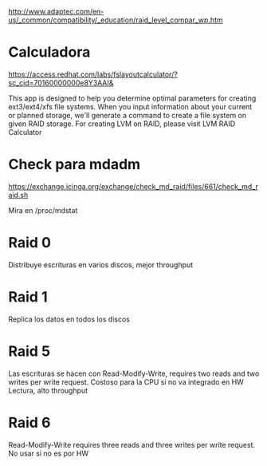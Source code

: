 http://www.adaptec.com/en-us/_common/compatibility/_education/raid_level_compar_wp.htm


# Calculadora
https://access.redhat.com/labs/fslayoutcalculator/?sc_cid=70160000000e8Y3AAI&

This app is designed to help you determine optimal parameters for creating ext3/ext4/xfs file systems. When you input information about your current or planned storage, we'll generate a command to create a file system on given RAID storage. For creating LVM on RAID, please visit LVM RAID Calculator


# Check para mdadm
https://exchange.icinga.org/exchange/check_md_raid/files/661/check_md_raid.sh

Mira en /proc/mdstat


# Raid 0
Distribuye escrituras en varios discos, mejor throughput

# Raid 1
Replica los datos en todos los discos

# Raid 5
Las escrituras se hacen con Read-Modify-Write, requires two reads and two writes per write request. 
Costoso para la CPU si no va integrado en HW
Lectura, alto throughput

# Raid 6
Read-Modify-Write requires three reads and three writes per write request. No usar si no es por HW

